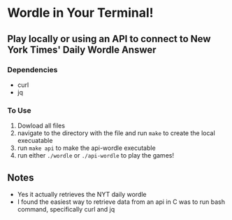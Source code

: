 # Wordle in Your Terminal!

## Play locally or using an API to connect to New York Times' Daily Wordle Answer

### Dependencies
- curl
- jq

### To Use
1. Dowload all files
2. navigate to the directory with the file and run `make` to create the local execuatable
3. run `make api` to make the api-wordle executable
4. run either `./wordle` or `./api-wordle` to play the games!

## Notes
- Yes it actually retrieves the NYT daily wordle
- I found the easiest way to retrieve data from an api in C was to run bash command, specifically curl and jq
